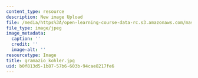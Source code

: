 ```yaml
---
content_type: resource
description: New image Upload
file: /media/https%3A/open-learning-course-data-rc.s3.amazonaws.com/mas-962-special-topics-new-textiles-spring-2010/b0f813d51b8757b6603b94cae8217fe6_gramazio_kohler.jpg
file_type: image/jpeg
image_metadata:
  caption: ''
  credit: ''
  image-alt: ''
resourcetype: Image
title: gramazio_kohler.jpg
uid: b0f813d5-1b87-57b6-603b-94cae8217fe6
---
```


